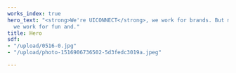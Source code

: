 ```yaml
---
works_index: true
hero_text: "<strong>We're UICONNECT</strong>, we work for brands. But most importantly,
  we work for fun and."
title: Hero
sdf:
- "/upload/0516-0.jpg"
- "/upload/photo-1516906736502-5d3fedc3019a.jpeg"

---
```

<Hero :text="$page.frontmatter.hero_text" />
<WorksList />